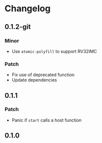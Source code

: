 # Changelog

## 0.1.2-git

### Minor

- Use `atomic-polyfill` to support RV32IMC

### Patch

- Fix use of deprecated function
- Update dependencies

## 0.1.1

### Patch

- Panic if `start` calls a host function

## 0.1.0

<!-- Update PR number to skip CHANGELOG.md test: #113 -->
